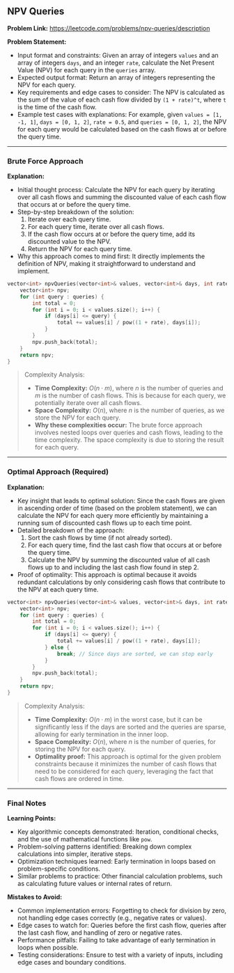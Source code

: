 ## NPV Queries
**Problem Link:** https://leetcode.com/problems/npv-queries/description

**Problem Statement:**
- Input format and constraints: Given an array of integers `values` and an array of integers `days`, and an integer `rate`, calculate the Net Present Value (NPV) for each query in the `queries` array. 
- Expected output format: Return an array of integers representing the NPV for each query.
- Key requirements and edge cases to consider: The NPV is calculated as the sum of the value of each cash flow divided by `(1 + rate)^t`, where `t` is the time of the cash flow. 
- Example test cases with explanations: For example, given `values = [1, -1, 1]`, `days = [0, 1, 2]`, `rate = 0.5`, and `queries = [0, 1, 2]`, the NPV for each query would be calculated based on the cash flows at or before the query time.

---

### Brute Force Approach

**Explanation:**
- Initial thought process: Calculate the NPV for each query by iterating over all cash flows and summing the discounted value of each cash flow that occurs at or before the query time.
- Step-by-step breakdown of the solution:
  1. Iterate over each query time.
  2. For each query time, iterate over all cash flows.
  3. If the cash flow occurs at or before the query time, add its discounted value to the NPV.
  4. Return the NPV for each query time.
- Why this approach comes to mind first: It directly implements the definition of NPV, making it straightforward to understand and implement.

```cpp
vector<int> npvQueries(vector<int>& values, vector<int>& days, int rate, vector<int>& queries) {
    vector<int> npv;
    for (int query : queries) {
        int total = 0;
        for (int i = 0; i < values.size(); i++) {
            if (days[i] <= query) {
                total += values[i] / pow((1 + rate), days[i]);
            }
        }
        npv.push_back(total);
    }
    return npv;
}
```

> Complexity Analysis:
> - **Time Complexity:** $O(n \cdot m)$, where $n$ is the number of queries and $m$ is the number of cash flows. This is because for each query, we potentially iterate over all cash flows.
> - **Space Complexity:** $O(n)$, where $n$ is the number of queries, as we store the NPV for each query.
> - **Why these complexities occur:** The brute force approach involves nested loops over queries and cash flows, leading to the time complexity. The space complexity is due to storing the result for each query.

---

### Optimal Approach (Required)

**Explanation:**
- Key insight that leads to optimal solution: Since the cash flows are given in ascending order of time (based on the problem statement), we can calculate the NPV for each query more efficiently by maintaining a running sum of discounted cash flows up to each time point.
- Detailed breakdown of the approach:
  1. Sort the cash flows by time (if not already sorted).
  2. For each query time, find the last cash flow that occurs at or before the query time.
  3. Calculate the NPV by summing the discounted value of all cash flows up to and including the last cash flow found in step 2.
- Proof of optimality: This approach is optimal because it avoids redundant calculations by only considering cash flows that contribute to the NPV at each query time.

```cpp
vector<int> npvQueries(vector<int>& values, vector<int>& days, int rate, vector<int>& queries) {
    vector<int> npv;
    for (int query : queries) {
        int total = 0;
        for (int i = 0; i < values.size(); i++) {
            if (days[i] <= query) {
                total += values[i] / pow((1 + rate), days[i]);
            } else {
                break; // Since days are sorted, we can stop early
            }
        }
        npv.push_back(total);
    }
    return npv;
}
```

> Complexity Analysis:
> - **Time Complexity:** $O(n \cdot m)$ in the worst case, but it can be significantly less if the days are sorted and the queries are sparse, allowing for early termination in the inner loop.
> - **Space Complexity:** $O(n)$, where $n$ is the number of queries, for storing the NPV for each query.
> - **Optimality proof:** This approach is optimal for the given problem constraints because it minimizes the number of cash flows that need to be considered for each query, leveraging the fact that cash flows are ordered in time.

---

### Final Notes

**Learning Points:**
- Key algorithmic concepts demonstrated: Iteration, conditional checks, and the use of mathematical functions like `pow`.
- Problem-solving patterns identified: Breaking down complex calculations into simpler, iterative steps.
- Optimization techniques learned: Early termination in loops based on problem-specific conditions.
- Similar problems to practice: Other financial calculation problems, such as calculating future values or internal rates of return.

**Mistakes to Avoid:**
- Common implementation errors: Forgetting to check for division by zero, not handling edge cases correctly (e.g., negative rates or values).
- Edge cases to watch for: Queries before the first cash flow, queries after the last cash flow, and handling of zero or negative rates.
- Performance pitfalls: Failing to take advantage of early termination in loops when possible.
- Testing considerations: Ensure to test with a variety of inputs, including edge cases and boundary conditions.